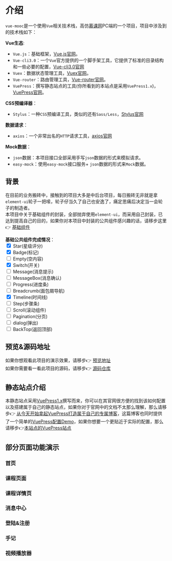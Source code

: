 # 介绍
`vue-mooc`是一个使用`Vue`相关技术栈，高仿[慕课网](https://www.imooc.com/)PC端的一个项目，项目中涉及到的技术栈如下：

**Vue生态**:
* `Vue.js`：基础框架，[Vue.js官网](https://cn.vuejs.org/)。
* `Vue-cli3.0`：一个`Vue`官方提供的一个脚手架工具，它提供了标准的目录结构和一些必要的配置，[Vue-cli3.0官网](https://cli.vuejs.org/zh/)
* `Vuex`：数据状态管理工具，[Vuex官网](https://vuex.vuejs.org/)。
* `Vue-router`：路由管理工具，[Vue-router官网](https://router.vuejs.org/)。
* `VuePress`：撰写静态站点的工具(你所看到的本站点是采用`VuePress1.x`)，[VuePress官网](https://v1.vuepress.vuejs.org/)。

**CSS预编译器**：
* `Stylus`：一种`CSS`预编译工具，类似的还有`Sass/Less`，[Stylus官网](https://www.zhangxinxu.com/jq/stylus/)

**数据请求**：
* `axios`：一个非常出名的`HTTP`请求工具，[axios官网](http://www.axios-js.com/)

**Mock数据**：
* `json`数据：本项目接口全部采用手写`json`数据的形式来模拟请求。
* `easy-mock`：使用`easy-mock`接口服务+ `json`数据的形式来`Mock`数据。

## 背景
在目前的业务搬砖中，接触到的项目大多是中后台项目，每日搬砖无非就是拿`element-ui`轮子一把嗦，轮子仔当久了自己也安逸了，痛定思痛后决定当一会轮子的制造者。<br/>
本项目中关于基础组件的封装，全部抛弃使用`element-ui`，而采用自己封装，已达到提高自己的目的，如果你对本项目中封装的公共组件感兴趣的话，请移步这里:point_right: [基础组件](/base/)

**基础公共组件完成情况**：<br/>
<input type="checkbox" checked/> Star(星级评分) <br/>
<input type="checkbox" checked/> Badge(标记)<br/>
<input type="checkbox"/> Empty(空内容)<br/>
<input type="checkbox" checked/> Switch(开关)<br/>
<input type="checkbox"/> Message(消息提示)<br/>
<input type="checkbox"/> MessageBox(消息确认)<br/>
<input type="checkbox"/> Progress(进度条)<br/>
<input type="checkbox"/> Breadcrumb(面包屑导航)<br/>
<input type="checkbox" checked/> Timeline(时间线)<br/>
<input type="checkbox"/> Step(步骤条)<br/>
<input type="checkbox"/> Scroll(滚动组件)<br/>
<input type="checkbox"/> Pagination(分页)<br/>
<input type="checkbox"/> dialog(弹出)<br/>
<input type="checkbox"/> BackTop(返回顶部)<br/>

## 预览&源码地址

如果你想观看此项目的演示效果，请移步:point_right: [预览地址](https://wangtunan.github.io/vue-mooc/#/home) <br/>
如果你需要看一看此项目的源码，请移步:point_right: [源码仓库](https://github.com/wangtunan/vue-mooc)

## 静态站点介绍
本静态站点采用[VuePress1.x](https://v1.vuepress.vuejs.org/)撰写而来，你可以在其官网很方便的找到该如何配置以及搭建属于自己的静态站点，如果你对于官网中的文档不太那么理解，那么请移步:point_right: [从今天开始拿起VuePress打造属于自己的专属博客](https://wangtunan.github.io/blog/vuepress/)，这篇博客也同时提供了一个简单的[VuePress配置Demo](https://github.com/wangtunan/vuepress-blog-demo)，如果你想要一个更贴近于实际的配置，那么请移步:point_right:[本站点的VuePress站点]()

## 部分页面功能演示

### 首页

### 课程页面

### 课程详情页

### 消息中心

### 登陆&注册

### 手记

### 视频播放器